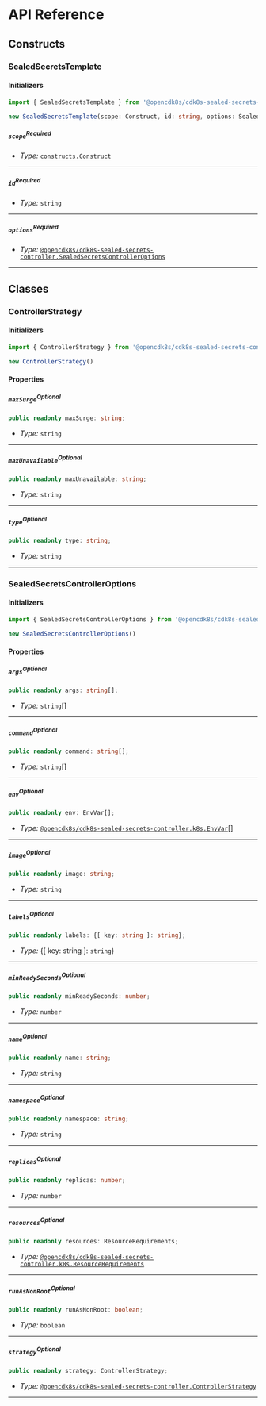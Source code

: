 # API Reference <a name="API Reference"></a>

## Constructs <a name="Constructs"></a>

### SealedSecretsTemplate <a name="@opencdk8s/cdk8s-sealed-secrets-controller.SealedSecretsTemplate"></a>

#### Initializers <a name="@opencdk8s/cdk8s-sealed-secrets-controller.SealedSecretsTemplate.Initializer"></a>

```typescript
import { SealedSecretsTemplate } from '@opencdk8s/cdk8s-sealed-secrets-controller'

new SealedSecretsTemplate(scope: Construct, id: string, options: SealedSecretsControllerOptions)
```

##### `scope`<sup>Required</sup> <a name="@opencdk8s/cdk8s-sealed-secrets-controller.SealedSecretsTemplate.parameter.scope"></a>

- *Type:* [`constructs.Construct`](#constructs.Construct)

---

##### `id`<sup>Required</sup> <a name="@opencdk8s/cdk8s-sealed-secrets-controller.SealedSecretsTemplate.parameter.id"></a>

- *Type:* `string`

---

##### `options`<sup>Required</sup> <a name="@opencdk8s/cdk8s-sealed-secrets-controller.SealedSecretsTemplate.parameter.options"></a>

- *Type:* [`@opencdk8s/cdk8s-sealed-secrets-controller.SealedSecretsControllerOptions`](#@opencdk8s/cdk8s-sealed-secrets-controller.SealedSecretsControllerOptions)

---






## Classes <a name="Classes"></a>

### ControllerStrategy <a name="@opencdk8s/cdk8s-sealed-secrets-controller.ControllerStrategy"></a>

#### Initializers <a name="@opencdk8s/cdk8s-sealed-secrets-controller.ControllerStrategy.Initializer"></a>

```typescript
import { ControllerStrategy } from '@opencdk8s/cdk8s-sealed-secrets-controller'

new ControllerStrategy()
```



#### Properties <a name="Properties"></a>

##### `maxSurge`<sup>Optional</sup> <a name="@opencdk8s/cdk8s-sealed-secrets-controller.ControllerStrategy.property.maxSurge"></a>

```typescript
public readonly maxSurge: string;
```

- *Type:* `string`

---

##### `maxUnavailable`<sup>Optional</sup> <a name="@opencdk8s/cdk8s-sealed-secrets-controller.ControllerStrategy.property.maxUnavailable"></a>

```typescript
public readonly maxUnavailable: string;
```

- *Type:* `string`

---

##### `type`<sup>Optional</sup> <a name="@opencdk8s/cdk8s-sealed-secrets-controller.ControllerStrategy.property.type"></a>

```typescript
public readonly type: string;
```

- *Type:* `string`

---


### SealedSecretsControllerOptions <a name="@opencdk8s/cdk8s-sealed-secrets-controller.SealedSecretsControllerOptions"></a>

#### Initializers <a name="@opencdk8s/cdk8s-sealed-secrets-controller.SealedSecretsControllerOptions.Initializer"></a>

```typescript
import { SealedSecretsControllerOptions } from '@opencdk8s/cdk8s-sealed-secrets-controller'

new SealedSecretsControllerOptions()
```



#### Properties <a name="Properties"></a>

##### `args`<sup>Optional</sup> <a name="@opencdk8s/cdk8s-sealed-secrets-controller.SealedSecretsControllerOptions.property.args"></a>

```typescript
public readonly args: string[];
```

- *Type:* `string`[]

---

##### `command`<sup>Optional</sup> <a name="@opencdk8s/cdk8s-sealed-secrets-controller.SealedSecretsControllerOptions.property.command"></a>

```typescript
public readonly command: string[];
```

- *Type:* `string`[]

---

##### `env`<sup>Optional</sup> <a name="@opencdk8s/cdk8s-sealed-secrets-controller.SealedSecretsControllerOptions.property.env"></a>

```typescript
public readonly env: EnvVar[];
```

- *Type:* [`@opencdk8s/cdk8s-sealed-secrets-controller.k8s.EnvVar`](#@opencdk8s/cdk8s-sealed-secrets-controller.k8s.EnvVar)[]

---

##### `image`<sup>Optional</sup> <a name="@opencdk8s/cdk8s-sealed-secrets-controller.SealedSecretsControllerOptions.property.image"></a>

```typescript
public readonly image: string;
```

- *Type:* `string`

---

##### `labels`<sup>Optional</sup> <a name="@opencdk8s/cdk8s-sealed-secrets-controller.SealedSecretsControllerOptions.property.labels"></a>

```typescript
public readonly labels: {[ key: string ]: string};
```

- *Type:* {[ key: string ]: `string`}

---

##### `minReadySeconds`<sup>Optional</sup> <a name="@opencdk8s/cdk8s-sealed-secrets-controller.SealedSecretsControllerOptions.property.minReadySeconds"></a>

```typescript
public readonly minReadySeconds: number;
```

- *Type:* `number`

---

##### `name`<sup>Optional</sup> <a name="@opencdk8s/cdk8s-sealed-secrets-controller.SealedSecretsControllerOptions.property.name"></a>

```typescript
public readonly name: string;
```

- *Type:* `string`

---

##### `namespace`<sup>Optional</sup> <a name="@opencdk8s/cdk8s-sealed-secrets-controller.SealedSecretsControllerOptions.property.namespace"></a>

```typescript
public readonly namespace: string;
```

- *Type:* `string`

---

##### `replicas`<sup>Optional</sup> <a name="@opencdk8s/cdk8s-sealed-secrets-controller.SealedSecretsControllerOptions.property.replicas"></a>

```typescript
public readonly replicas: number;
```

- *Type:* `number`

---

##### `resources`<sup>Optional</sup> <a name="@opencdk8s/cdk8s-sealed-secrets-controller.SealedSecretsControllerOptions.property.resources"></a>

```typescript
public readonly resources: ResourceRequirements;
```

- *Type:* [`@opencdk8s/cdk8s-sealed-secrets-controller.k8s.ResourceRequirements`](#@opencdk8s/cdk8s-sealed-secrets-controller.k8s.ResourceRequirements)

---

##### `runAsNonRoot`<sup>Optional</sup> <a name="@opencdk8s/cdk8s-sealed-secrets-controller.SealedSecretsControllerOptions.property.runAsNonRoot"></a>

```typescript
public readonly runAsNonRoot: boolean;
```

- *Type:* `boolean`

---

##### `strategy`<sup>Optional</sup> <a name="@opencdk8s/cdk8s-sealed-secrets-controller.SealedSecretsControllerOptions.property.strategy"></a>

```typescript
public readonly strategy: ControllerStrategy;
```

- *Type:* [`@opencdk8s/cdk8s-sealed-secrets-controller.ControllerStrategy`](#@opencdk8s/cdk8s-sealed-secrets-controller.ControllerStrategy)

---



